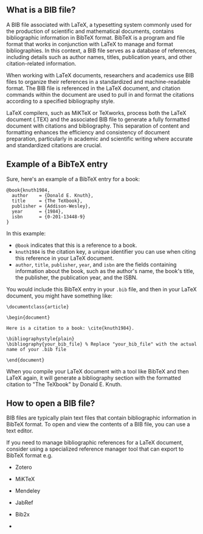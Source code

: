 ## What is a BIB file?

A BIB file associated with LaTeX, a typesetting system commonly used for the production of scientific and mathematical documents, contains bibliographic information in BibTeX format. BibTeX is a program and file format that works in conjunction with LaTeX to manage and format bibliographies. In this context, a BIB file serves as a database of references, including details such as author names, titles, publication years, and other citation-related information.

When working with LaTeX documents, researchers and academics use BIB files to organize their references in a standardized and machine-readable format. The BIB file is referenced in the LaTeX document, and citation commands within the document are used to pull in and format the citations according to a specified bibliography style.

LaTeX compilers, such as MiKTeX or TeXworks, process both the LaTeX document (.TEX) and the associated BIB file to generate a fully formatted document with citations and bibliography. This separation of content and formatting enhances the efficiency and consistency of document preparation, particularly in academic and scientific writing where accurate and standardized citations are crucial.

## Example of a BibTeX entry

Sure, here's an example of a BibTeX entry for a book:

```
@book{knuth1984,
  author    = {Donald E. Knuth},
  title     = {The TeXbook},
  publisher = {Addison-Wesley},
  year      = {1984},
  isbn      = {0-201-13448-9}
}
``` 

In this example:

-   `@book` indicates that this is a reference to a book.
-   `knuth1984` is the citation key, a unique identifier you can use when citing this reference in your LaTeX document.
-   `author`, `title`, `publisher`, `year`, and `isbn` are the fields containing information about the book, such as the author's name, the book's title, the publisher, the publication year, and the ISBN.

You would include this BibTeX entry in your `.bib` file, and then in your LaTeX document, you might have something like:

```
\documentclass{article}

\begin{document}

Here is a citation to a book: \cite{knuth1984}.

\bibliographystyle{plain}
\bibliography{your_bib_file} % Replace "your_bib_file" with the actual name of your .bib file

\end{document}
``` 

When you compile your LaTeX document with a tool like BibTeX and then LaTeX again, it will generate a bibliography section with the formatted citation to "The TeXbook" by Donald E. Knuth.

## How to open a BIB file?

BIB files are typically plain text files that contain bibliographic information in BibTeX format. To open and view the contents of a BIB file, you can use a text editor.

If you need to manage bibliographic references for a LaTeX document, consider using a specialized reference manager tool that can export to BibTeX format e.g. 

- Zotero
- MiKTeX
- Mendeley
- JabRef
- Bib2x

- 

